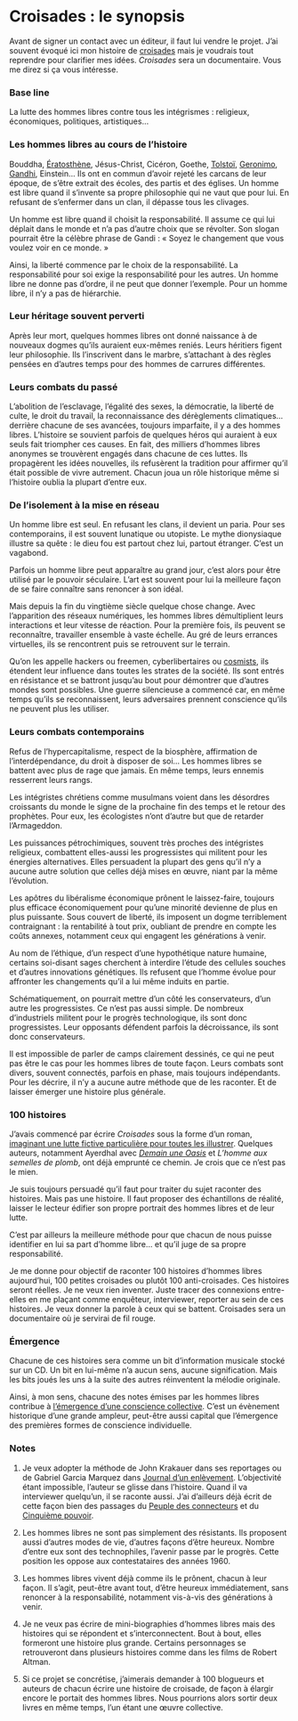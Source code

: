 # Croisades : le synopsis

Avant de signer un contact avec un éditeur, il faut lui vendre le projet. J’ai souvent évoqué ici mon histoire de [croisades](https://tcrouzet.com/2007/06/07/croisade-biographique/) mais je voudrais tout reprendre pour clarifier mes idées. *Croisades* sera un documentaire. Vous me direz si ça vous intéresse.<span id="more-486"></span>

### Base line

La lutte des hommes libres contre tous les intégrismes : religieux, économiques, politiques, artistiques…

### Les hommes libres au cours de l’histoire

Bouddha, [Ératosthène](https://tcrouzet.com/eratosthene/), Jésus-Christ, Cicéron, Goethe, [Tolstoï](https://tcrouzet.com/2006/08/27/napoleon-anonyme/), [Geronimo](https://tcrouzet.com/2007/06/05/la-revanche-des-apaches/), [Gandhi](https://tcrouzet.com/2007/04/25/gandhi-et-l%e2%80%99open-source/), Einstein… Ils ont en commun d’avoir rejeté les carcans de leur époque, de s’être extrait des écoles, des partis et des églises. Un homme est libre quand il s’invente sa propre philosophie qui ne vaut que pour lui. En refusant de s’enfermer dans un clan, il dépasse tous les clivages.

Un homme est libre quand il choisit la responsabilité. Il assume ce qui lui déplait dans le monde et n’a pas d’autre choix que se révolter. Son slogan pourrait être la célèbre phrase de Gandi : « Soyez le changement que vous voulez voir en ce monde. »

Ainsi, la liberté commence par le choix de la responsabilité. La responsabilité pour soi exige la responsabilité pour les autres. Un homme libre ne donne pas d’ordre, il ne peut que donner l’exemple. Pour un homme libre, il n’y a pas de hiérarchie.

### Leur héritage souvent perverti

Après leur mort, quelques hommes libres ont donné naissance à de nouveaux dogmes qu’ils auraient eux-mêmes reniés. Leurs héritiers figent leur philosophie. Ils l’inscrivent dans le marbre, s’attachant à des règles pensées en d’autres temps pour des hommes de carrures différentes.

### Leurs combats du passé

L’abolition de l’esclavage, l’égalité des sexes, la démocratie, la liberté de culte, le droit du travail, la reconnaissance des dérèglements climatiques… derrière chacune de ses avancées, toujours imparfaite, il y a des hommes libres. L’histoire se souvient parfois de quelques héros qui auraient à eux seuls fait triompher ces causes. En fait, des milliers d’hommes libres anonymes se trouvèrent engagés dans chacune de ces luttes. Ils propagèrent les idées nouvelles, ils refusèrent la tradition pour affirmer qu’il était possible de vivre autrement. Chacun joua un rôle historique même si l’histoire oublia la plupart d’entre eux.

### De l’isolement à la mise en réseau

Un homme libre est seul. En refusant les clans, il devient un paria. Pour ses contemporains, il est souvent lunatique ou utopiste. Le mythe dionysiaque illustre sa quête : le dieu fou est partout chez lui, partout étranger. C’est un vagabond.

Parfois un homme libre peut apparaître au grand jour, c’est alors pour être utilisé par le pouvoir séculaire. L’art est souvent pour lui la meilleure façon de se faire connaître sans renoncer à son idéal.

Mais depuis la fin du vingtième siècle quelque chose change. Avec l’apparition des réseaux numériques, les hommes libres démultiplient leurs interactions et leur vitesse de réaction. Pour la première fois, ils peuvent se reconnaître, travailler ensemble à vaste échelle. Au gré de leurs errances virtuelles, ils se rencontrent puis se retrouvent sur le terrain.

Qu’on les appelle hackers ou freemen, cyberlibertaires ou [cosmists](https://tcrouzet.com/2006/06/09/cosmists-vs-terrans/), ils étendent leur influence dans toutes les strates de la société. Ils sont entrés en résistance et se battront jusqu’au bout pour démontrer que d’autres mondes sont possibles. Une guerre silencieuse a commencé car, en même temps qu’ils se reconnaissent, leurs adversaires prennent conscience qu’ils ne peuvent plus les utiliser.

### Leurs combats contemporains

Refus de l’hypercapitalisme, respect de la biosphère, affirmation de l’interdépendance, du droit à disposer de soi… Les hommes libres se battent avec plus de rage que jamais. En même temps, leurs ennemis resserrent leurs rangs.

Les intégristes chrétiens comme musulmans voient dans les désordres croissants du monde le signe de la prochaine fin des temps et le retour des prophètes. Pour eux, les écologistes n’ont d’autre but que de retarder l’Armageddon.

Les puissances pétrochimiques, souvent très proches des intégristes religieux, combattent elles-aussi les progressistes qui militent pour les énergies alternatives. Elles persuadent la plupart des gens qu’il n’y a aucune autre solution que celles déjà mises en œuvre, niant par la même l’évolution.

Les apôtres du libéralisme économique prônent le laissez-faire, toujours plus efficace économiquement pour qu’une minorité devienne de plus en plus puissante. Sous couvert de liberté, ils imposent un dogme terriblement contraignant : la rentabilité à tout prix, oubliant de prendre en compte les coûts annexes, notamment ceux qui engagent les générations à venir.

Au nom de l’éthique, d’un respect d’une hypothétique nature humaine, certains soi-disant sages cherchent à interdire l’étude des cellules souches et d’autres innovations génétiques. Ils refusent que l’homme évolue pour affronter les changements qu’il a lui même induits en partie.

Schématiquement, on pourrait mettre d’un côté les conservateurs, d’un autre les progressistes. Ce n’est pas aussi simple. De nombreux d’industriels militent pour le progrès technologique, ils sont donc progressistes. Leur opposants défendent parfois la décroissance, ils sont donc conservateurs.

Il est impossible de parler de camps clairement dessinés, ce qui ne peut pas être le cas pour les hommes libres de toute façon. Leurs combats sont divers, souvent connectés, parfois en phase, mais toujours indépendants. Pour les décrire, il n’y a aucune autre méthode que de les raconter. Et de laisser émerger une histoire plus générale.

### 100 histoires

J’avais commencé par écrire *Croisades* sous la forme d’un roman, [imaginant une lutte fictive particulière pour toutes les illustrer](https://tcrouzet.com/2006/04/20/la-suite/). Quelques auteurs, notamment Ayerdhal avec [*Demain une Oasis*](https://tcrouzet.com/2006/11/19/demain-une-oasis/) et *L’homme aux semelles de plomb*, ont déjà emprunté ce chemin. Je crois que ce n’est pas le mien.

Je suis toujours persuadé qu’il faut pour traiter du sujet raconter des histoires. Mais pas une histoire. Il faut proposer des échantillons de réalité, laisser le lecteur édifier son propre portrait des hommes libres et de leur lutte.

C’est par ailleurs la meilleure méthode pour que chacun de nous puisse identifier en lui sa part d’homme libre… et qu’il juge de sa propre responsabilité.

Je me donne pour objectif de raconter 100 histoires d’hommes libres aujourd’hui, 100 petites croisades ou plutôt 100 anti-croisades. Ces histoires seront réelles. Je ne veux rien inventer. Juste tracer des connexions entre-elles en me plaçant comme enquêteur, interviewer, reporter au sein de ces histoires. Je veux donner la parole à ceux qui se battent. Croisades sera un documentaire où je servirai de fil rouge.

### Émergence

Chacune de ces histoires sera comme un bit d’information musicale stocké sur un CD. Un bit en lui-même n’a aucun sens, aucune signification. Mais les bits joués les uns à la suite des autres réinventent la mélodie originale.

Ainsi, à mon sens, chacune des notes émises par les hommes libres contribue à [l’émergence d’une conscience collective](https://tcrouzet.com/2006/05/08/work-in-progress/). C’est un évènement historique d’une grande ampleur, peut-être aussi capital que l’émergence des premières formes de conscience individuelle.

### Notes

1. Je veux adopter la méthode de John Krakauer dans ses reportages ou de Gabriel Garcia Marquez dans [Journal d’un enlèvement](http://www.amazon.fr/Journal-dun-enlevement-Garcia-Marquez/dp/224653741X/ref=sr_1_3/). L’objectivité étant impossible, l’auteur se glisse dans l’histoire. Quand il va interviewer quelqu’un, il se raconte aussi. J’ai d’ailleurs déjà écrit de cette façon bien des passages du [Peuple des connecteurs](https://tcrouzet.com/le-peuple-des-connecteurs/) et du [Cinquième pouvoir](https://tcrouzet.com/le-cinquieme-pouvoir/).

2. Les hommes libres ne sont pas simplement des résistants. Ils proposent aussi d’autres modes de vie, d’autres façons d’être heureux. Nombre d’entre eux sont des technophiles, l’avenir passe par le progrès. Cette position les oppose aux contestataires des années 1960.

3. Les hommes libres vivent déjà comme ils le prônent, chacun à leur façon. Il s’agit, peut-être avant tout, d’être heureux immédiatement, sans renoncer à la responsabilité, notamment vis-à-vis des générations à venir.

4. Je ne veux pas écrire de mini-biographies d’hommes libres mais des histoires qui se répondent et s’interconnectent. Bout à bout, elles formeront une histoire plus grande. Certains personnages se retrouveront dans plusieurs histoires comme dans les films de Robert Altman.

5. Si ce projet se concrétise, j’aimerais demander à 100 blogueurs et auteurs de chacun écrire une histoire de croisade, de façon à élargir encore le portait des hommes libres. Nous pourrions alors sortir deux livres en même temps, l’un étant une œuvre collective.